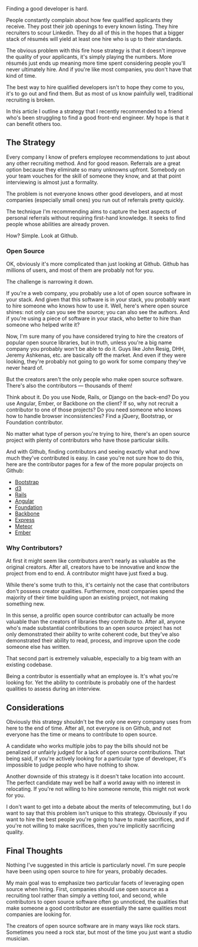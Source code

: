 <!--
{
  "layout": "article",
  "title": "How to Find Qualified Developers",
  "date": "2014-01-20T13:51:26-08:00"
}
-->

Finding a good developer is hard.

People constantly complain about how few qualified applicants they receive. They post their job openings to every known listing. They hire recruiters to scour Linkedin. They do all of this in the hopes that a bigger stack of résumés will yield at least one hire who is up to their standards.

The obvious problem with this fire hose strategy is that it doesn't improve the quality of your applicants, it's simply playing the numbers. More résumés just ends up meaning more time spent considering people you'll never ultimately hire. And if you're like most companies, you don't have that kind of time.

The best way to hire qualified developers isn't to hope they come to you, it's to go out and find them. But as most of us know painfully well, traditional recruiting is broken.

In this article I outline a strategy that I recently recommended to a friend who's been struggling to find a good front-end engineer. My hope is that it can benefit others too.

## The Strategy

Every company I know of prefers employee recommendations to just about any other recruiting method. And for good reason. Referrals are a great option because they eliminate so many unknowns upfront. Somebody on your team vouches for the skill of someone they know, and at that point interviewing is almost just a formality.

The problem is not everyone knows other good developers, and at most companies (especially small ones) you run out of referrals pretty quickly.

The technique I'm recommending aims to capture the best aspects of personal referrals without requiring first-hand knowledge. It seeks to find people whose abilities are already proven.

How? Simple. Look at Github.

### Open Source

OK, obviously it's more complicated than just looking at Github. Github has millions of users, and most of them are probably not for you.

The challenge is narrowing it down.

If you're a web company, you probably use a lot of open source software in your stack. And given that this software is in your stack, you probably want to hire someone who knows how to use it. Well, here's where open source shines: not only can you see the source; you can also see the authors. And if you're using a piece of software in your stack, who better to hire than someone who helped write it?

Now, I'm sure many of you have considered trying to hire the creators of popular open source libraries, but in truth, unless you're a big name company you probably won't be able to do it. Guys like John Resig, DHH, Jeremy Ashkenas, etc. are basically off the market. And even if they were looking, they're probably not going to go work for some company they've never heard of.

But the creators aren't the only people who make open source software. There's also the contributors &mdash; thousands of them!

Think about it. Do you use Node, Rails, or Django on the back-end? Do you use Angular, Ember, or Backbone on the client? If so, why not recruit a contributor to one of those projects?  Do you need someone who knows how to handle browser inconsistencies? Find a jQuery, Bootstrap, or Foundation contributor.

No matter what type of person you're trying to hire, there's an open source project with plenty of contributors who have those particular skills.

And with Github, finding contributors and seeing exactly what and how much they've contributed is easy. In case you're not sure how to do this, here are the contributor pages for a few of the more popular projects on Github:

- [Bootstrap](https://github.com/twbs/bootstrap/graphs/contributors)
- [d3](https://github.com/mbostock/d3/graphs/contributors)
- [Rails](https://github.com/rails/rails/graphs/contributors)
- [Angular](https://github.com/angular/angular.js/graphs/contributors)
- [Foundation](https://github.com/zurb/foundation/graphs/contributors)
- [Backbone](https://github.com/jashkenas/backbone/graphs/contributors)
- [Express](https://github.com/visionmedia/express/graphs/contributors)
- [Meteor](https://github.com/meteor/meteor/graphs/contributors)
- [Ember](https://github.com/emberjs/ember.js/graphs/contributors)

### Why Contributors?

At first it might seem like contributors aren't nearly as valuable as the original creators. After all, creators have to be innovative and know the project from end to end. A contributor might have just fixed a bug.

While there's some truth to this, it's certainly not the case that contributors don't possess creator qualities. Furthermore, most companies spend the majority of their time building upon an existing project, not making something new.

In this sense, a prolific open source contributor can actually be more valuable than the creators of libraries they contribute to. After all, anyone who's made substantial contributions to an open source project has not only demonstrated their ability to write coherent code, but they've also demonstrated their ability to read, process, and improve upon the code someone else has written.

That second part is extremely valuable, especially to a big team with an existing codebase.

Being a contributor is essentially what an employee is. It's what you're looking for. Yet the ability to contribute is probably one of the hardest qualities to assess during an interview.

## Considerations

Obviously this strategy shouldn't be the only one every company uses from here to the end of time. After all, not everyone is on Github, and not everyone has the time or means to contribute to open source.

A candidate who works multiple jobs to pay the bills should not be penalized or unfairly judged for a lack of open source contributions. That being said, if you're actively looking for a particular type of developer, it's impossible to judge people who have nothing to show.

Another downside of this strategy is it doesn't take location into account. The perfect candidate may well be half a world away with no interest in relocating. If you're not willing to hire someone remote, this might not work for you.

I don't want to get into a debate about the merits of telecommuting, but I do want to say that this problem isn't unique to this strategy. Obviously if you want to hire the best people you're going to have to make sacrifices, and if you're not willing to make sacrifices, then you're implicitly sacrificing quality.

## Final Thoughts

Nothing I've suggested in this article is particularly novel. I'm sure people have been using open source to hire for years, probably decades.

My main goal was to emphasize two particular facets of leveraging open source when hiring. First, companies should use open source as a recruiting tool rather than simply a vetting tool, and second, while contributors to open source software often go unnoticed, the qualities that make someone a good contributor are essentially the same qualities most companies are looking for.

The creators of open source software are in many ways like rock stars. Sometimes you need a rock star, but most of the time you just want a studio musician.
